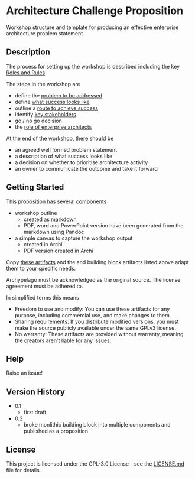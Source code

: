 # Architecture Challenge Proposition

Workshop structure and template for producing an effective enterprise architecture problem statement

## Description

The process for setting up the workshop is described including the key [Roles and Rules](https://github.com/Open-Archypelago/Archypelago/tree/main/building-blocks/Roles-Rules)

The steps in the workshop are

- define the [problem to be addressed](https://github.com/Open-Archypelago/Archypelago/tree/main/building-blocks/problem-statement)
- define [what success looks like](https://github.com/Open-Archypelago/Archypelago/tree/main/building-blocks/what-good-looks-like)
- outline a [route to achieve success](https://github.com/Open-Archypelago/Archypelago/tree/main/building-blocks/route-to-success)
- identify [key stakeholders](https://github.com/Open-Archypelago/Archypelago/tree/main/building-blocks/stakeholders)
- go / no go decision
- the [role of enterprise architects](https://github.com/Open-Archypelago/Archypelago/tree/main/building-blocks/Architect-Value)

At the end of the workshop, there should be

- an agreed well formed problem statement
- a description of what success looks like
- a decision on whether to prioritise architecture activity
- an owner to communicate the outcome and take it forward

## Getting Started

This proposition has several components

- workshop outline
    - created as [markdown](https://github.com/adam-p/markdown-here/wiki/Markdown-Cheatsheet)
    - PDF, word and PowerPoint version have been generated from the markdown using Pandoc
- a simple canvas to capture the workshop output
    - created in Archi
    - PDF version created in Archi

Copy [these artifacts](https://github.com/Open-Archypelago/Archypelago/tree/main/propositions/architecture-challenge) and the and building block artifacts listed above adapt them to your specific needs.

Archypelago must be acknowledged as the original source. The license agreement must be adhered to.

In simplified terms this means

- Freedom to use and modify: You can use these artifacts for any purpose, including commercial use, and make changes to them.
 - Sharing requirements: If you distribute modified versions, you must make the source publicly available under the same GPLv3 license.
- No warranty: These artifacts are provided without warranty, meaning the creators aren't liable for any issues.

## Help

Raise an issue!

## Version History

* 0.1
    * first draft
* 0.2
    * broke monlithic building block into multiple components and published as a proposition

## License

This project is licensed under the GPL-3.0 License - see the [LICENSE.md](https://github.com/Open-Archypelago/Archypelago/blob/main/LICENSE) file for details

